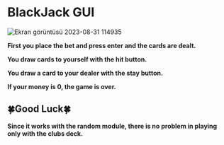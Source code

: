 # BlackJack GUI

![Ekran görüntüsü 2023-08-31 114935](https://github.com/mehmetemrekayacan/BlackJack-GUI/assets/116388836/a837d011-8b58-46c3-a481-20edefdbc3e6)

**First you place the bet and press enter and the cards are dealt.**

**You draw cards to yourself with the hit button.**

**You draw a card to your dealer with the stay button.**

**If your money is 0, the game is over.**

## 🍀Good Luck🍀

**Since it works with the random module, there is no problem in playing only with the clubs deck.**
